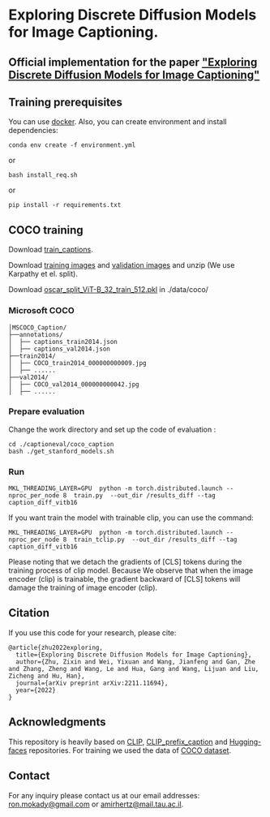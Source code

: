 # Exploring Discrete Diffusion Models for Image Captioning.


## Official implementation for the paper ["Exploring Discrete Diffusion Models for Image Captioning"](https://arxiv.org/abs/2211.11694)


## Training prerequisites

[comment]: <> (Dependencies can be found at the [Inference notebook]&#40;https://colab.research.google.com/drive/1tuoAC5F4sC7qid56Z0ap-stR3rwdk0ZV?usp=sharing&#41; )
You can use [docker](https://hub.docker.com/r/zixinzhu/pytorch1.9.0). Also, you can create environment and install dependencies:
```
conda env create -f environment.yml
```
or
```
bash install_req.sh
```
or
```
pip install -r requirements.txt
```


## COCO training

Download [train_captions](https://drive.google.com/file/d/1D3EzUK1d1lNhD2hAvRiKPThidiVbP2K_/view?usp=sharing).

Download [training images](http://images.cocodataset.org/zips/train2014.zip) and [validation images](http://images.cocodataset.org/zips/val2014.zip) and unzip (We use Karpathy et el. split).

Download [oscar_split_ViT-B_32_train_512.pkl](https://drive.google.com/file/d/1CVsEQ5YRH3b6ZVRr7gY7ni7Ge1TgHvuM/view?usp=share_link)  in ./data/coco/
### Microsoft COCO
```
│MSCOCO_Caption/
├──annotations/
│  ├── captions_train2014.json
│  ├── captions_val2014.json
├──train2014/
│  ├── COCO_train2014_000000000009.jpg
│  ├── ......
├──val2014/ 
│  ├── COCO_val2014_000000000042.jpg
│  ├── ......
```

### Prepare evaluation
Change the work directory and set up the code of evaluation :
```
cd ./captioneval/coco_caption
bash ./get_stanford_models.sh
```
### Run

```
MKL_THREADING_LAYER=GPU  python -m torch.distributed.launch --nproc_per_node 8  train.py  --out_dir /results_diff --tag caption_diff_vitb16
```
If you want train the model with trainable clip, you can use the command:
```
MKL_THREADING_LAYER=GPU  python -m torch.distributed.launch --nproc_per_node 8  train_tclip.py  --out_dir /results_diff --tag caption_diff_vitb16
```
Please noting that we detach the gradients of [CLS] tokens during the training process of clip model. Because We observe that when the image encoder (clip) is trainable, the gradient backward of [CLS] tokens will damage the training of image encoder (clip).
## Citation
If you use this code for your research, please cite:
```
@article{zhu2022exploring,
  title={Exploring Discrete Diffusion Models for Image Captioning},
  author={Zhu, Zixin and Wei, Yixuan and Wang, Jianfeng and Gan, Zhe and Zhang, Zheng and Wang, Le and Hua, Gang and Wang, Lijuan and Liu, Zicheng and Hu, Han},
  journal={arXiv preprint arXiv:2211.11694},
  year={2022}
}
```


## Acknowledgments
This repository is heavily based on [CLIP](https://github.com/openai/CLIP), [CLIP_prefix_caption](https://github.com/rmokady/CLIP_prefix_caption) and [Hugging-faces](https://github.com/huggingface/transformers) repositories.
For training we used the data of [COCO dataset](https://cocodataset.org/#home). 

## Contact
For any inquiry please contact us at our email addresses: ron.mokady@gmail.com or amirhertz@mail.tau.ac.il.


